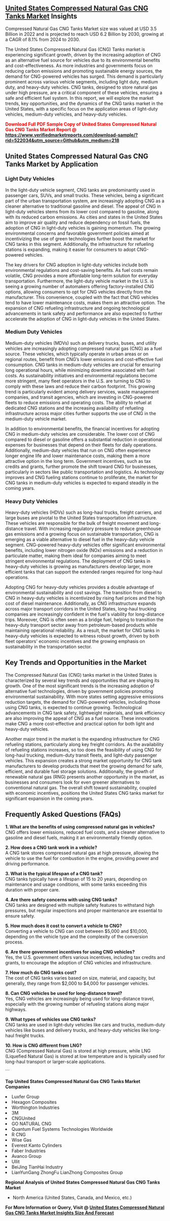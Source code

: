 <h2><a href="https://www.verifiedmarketreports.com/download-sample/?rid=522034&amp;utm_source=Github&amp;utm_medium=218" target="_blank">United States Compressed Natural Gas CNG Tanks Market</a> Insights</h2><p>Compressed Natural Gas CNG Tanks Market size was valued at USD 3.5 Billion in 2022 and is projected to reach USD 6.2 Billion by 2030, growing at a CAGR of 8.1% from 2024 to 2030.</p><p> <p>The United States Compressed Natural Gas (CNG) Tanks market is experiencing significant growth, driven by the increasing adoption of CNG as an alternative fuel source for vehicles due to its environmental benefits and cost-effectiveness. As more industries and governments focus on reducing carbon emissions and promoting sustainable energy sources, the demand for CNG-powered vehicles has surged. This demand is particularly prominent across various vehicle segments, including light duty, medium duty, and heavy-duty vehicles. CNG tanks, designed to store natural gas under high pressure, are a critical component of these vehicles, ensuring a safe and efficient fuel system. In this report, we will explore the market trends, key opportunities, and the dynamics of the CNG tanks market in the United States, with a specific focus on the application areas of light-duty vehicles, medium-duty vehicles, and heavy-duty vehicles.</p> <p><strong><p><span class=""><span style="color: #ff0000;"><strong>Download Full PDF Sample Copy of United States Compressed Natural Gas CNG Tanks Market Report</strong> @ </span><a href="https://www.verifiedmarketreports.com/download-sample/?rid=522034&amp;utm_source=Github&amp;utm_medium=218" target="_blank">https://www.verifiedmarketreports.com/download-sample/?rid=522034&amp;utm_source=Github&amp;utm_medium=218</a></span></p></strong></p> <h2>United States Compressed Natural Gas CNG Tanks Market by Application</h2> <h3>Light Duty Vehicles</h3> <p>In the light-duty vehicle segment, CNG tanks are predominantly used in passenger cars, SUVs, and small trucks. These vehicles, being a significant part of the urban transportation system, are increasingly adopting CNG as a cleaner alternative to traditional gasoline and diesel. The appeal of CNG in light-duty vehicles stems from its lower cost compared to gasoline, along with its reduced carbon emissions. As cities and states in the United States aim to improve air quality and reduce dependency on fossil fuels, the adoption of CNG in light-duty vehicles is gaining momentum. The growing environmental concerns and favorable government policies aimed at incentivizing the use of green technologies further boost the market for CNG tanks in this segment. Additionally, the infrastructure for refueling stations is expanding, making it easier for consumers to adopt CNG-powered vehicles.</p> <p>The key drivers for CNG adoption in light-duty vehicles include both environmental regulations and cost-saving benefits. As fuel costs remain volatile, CNG provides a more affordable long-term solution for everyday transportation. Furthermore, the light-duty vehicle market in the U.S. is seeing a growing number of automakers offering factory-installed CNG options, allowing consumers to opt for CNG vehicles directly from the manufacturer. This convenience, coupled with the fact that CNG vehicles tend to have lower maintenance costs, makes them an attractive option. The expansion of CNG refueling infrastructure and ongoing technological advancements in tank safety and performance are also expected to further accelerate the adoption of CNG in light-duty vehicles in the United States.</p> <h3>Medium Duty Vehicles</h3> <p>Medium-duty vehicles (MDVs) such as delivery trucks, buses, and utility vehicles are increasingly adopting compressed natural gas (CNG) as a fuel source. These vehicles, which typically operate in urban areas or on regional routes, benefit from CNG’s lower emissions and cost-effective fuel consumption. CNG tanks in medium-duty vehicles are crucial for ensuring long operational hours, while minimizing downtime associated with fuel costs. As sustainability initiatives and environmental regulations become more stringent, many fleet operators in the U.S. are turning to CNG to comply with these laws and reduce their carbon footprint. This growing trend is particularly evident among delivery services, waste management companies, and transit agencies, which are investing in CNG-powered fleets to reduce emissions and operating costs. The ability to refuel at dedicated CNG stations and the increasing availability of refueling infrastructure across major cities further supports the use of CNG in the medium-duty vehicle market.</p> <p>In addition to environmental benefits, the financial incentives for adopting CNG in medium-duty vehicles are considerable. The lower cost of CNG compared to diesel or gasoline offers a substantial reduction in operational expenses for businesses that depend on their fleets for daily operations. Additionally, medium-duty vehicles that run on CNG often experience longer engine life and lower maintenance costs, making them a more attractive option in the long term. Government incentives, such as tax credits and grants, further promote the shift toward CNG for businesses, particularly in sectors like public transportation and logistics. As technology improves and CNG fueling stations continue to proliferate, the market for CNG tanks in medium-duty vehicles is expected to expand steadily in the coming years.</p> <h3>Heavy Duty Vehicles</h3> <p>Heavy-duty vehicles (HDVs) such as long-haul trucks, freight carriers, and large buses are pivotal to the United States transportation infrastructure. These vehicles are responsible for the bulk of freight movement and long-distance travel. With increasing regulatory pressure to reduce greenhouse gas emissions and a growing focus on sustainable transportation, CNG is emerging as a viable alternative to diesel fuel in the heavy-duty vehicle segment. CNG-powered heavy-duty vehicles offer significant environmental benefits, including lower nitrogen oxide (NOx) emissions and a reduction in particulate matter, making them ideal for companies aiming to meet stringent environmental regulations. The deployment of CNG tanks in heavy-duty vehicles is growing as manufacturers develop larger, more efficient tanks that can support the extended ranges required for long-haul operations.</p> <p>Adopting CNG for heavy-duty vehicles provides a double advantage of environmental sustainability and cost savings. The transition from diesel to CNG in heavy-duty vehicles is incentivized by rising fuel prices and the high cost of diesel maintenance. Additionally, as CNG infrastructure expands across major transport corridors in the United States, long-haul trucking companies are increasingly confident in the fuel's viability for long-distance trips. Moreover, CNG is often seen as a bridge fuel, helping to transition the heavy-duty transport sector away from petroleum-based products while maintaining operational reliability. As a result, the market for CNG tanks in heavy-duty vehicles is expected to witness robust growth, driven by both fleet operators' economic incentives and the growing emphasis on sustainability in the transportation sector.</p> <h2>Key Trends and Opportunities in the Market</h2> <p>The Compressed Natural Gas (CNG) tanks market in the United States is characterized by several key trends and opportunities that are shaping its growth. One of the most significant trends is the increasing adoption of alternative fuel technologies, driven by government policies promoting environmental sustainability. With more states setting aggressive emissions reduction targets, the demand for CNG-powered vehicles, including those using CNG tanks, is expected to continue growing. Technological advancements in CNG tank safety, lightweight materials, and tank efficiency are also improving the appeal of CNG as a fuel source. These innovations make CNG a more cost-effective and practical option for both light and heavy-duty vehicles.</p> <p>Another major trend in the market is the expanding infrastructure for CNG refueling stations, particularly along key freight corridors. As the availability of refueling stations increases, so too does the feasibility of using CNG for long-haul trucking, medium-duty transit fleets, and light-duty passenger vehicles. This expansion creates a strong market opportunity for CNG tank manufacturers to develop products that meet the growing demand for safe, efficient, and durable fuel storage solutions. Additionally, the growth of renewable natural gas (RNG) presents another opportunity in the market, as businesses and consumers look for even greener alternatives to conventional natural gas. The overall shift toward sustainability, coupled with economic incentives, positions the United States CNG tanks market for significant expansion in the coming years.</p> <h2>Frequently Asked Questions (FAQs)</h2> <p><strong>1. What are the benefits of using compressed natural gas in vehicles?</strong><br> CNG offers lower emissions, reduced fuel costs, and a cleaner alternative to gasoline and diesel fuels, making it an environmentally friendly option.</p> <p><strong>2. How does a CNG tank work in a vehicle?</strong><br> A CNG tank stores compressed natural gas at high pressure, allowing the vehicle to use the fuel for combustion in the engine, providing power and driving performance.</p> <p><strong>3. What is the typical lifespan of a CNG tank?</strong><br> CNG tanks typically have a lifespan of 15 to 20 years, depending on maintenance and usage conditions, with some tanks exceeding this duration with proper care.</p> <p><strong>4. Are there safety concerns with using CNG tanks?</strong><br> CNG tanks are designed with multiple safety features to withstand high pressures, but regular inspections and proper maintenance are essential to ensure safety.</p> <p><strong>5. How much does it cost to convert a vehicle to CNG?</strong><br> Converting a vehicle to CNG can cost between $5,000 and $10,000, depending on the vehicle type and the complexity of the conversion process.</p> <p><strong>6. Are there government incentives for using CNG vehicles?</strong><br> Yes, the U.S. government offers various incentives, including tax credits and grants, to encourage the adoption of CNG vehicles and infrastructure.</p> <p><strong>7. How much do CNG tanks cost?</strong><br> The cost of CNG tanks varies based on size, material, and capacity, but generally, they range from $2,000 to $4,000 for passenger vehicles.</p> <p><strong>8. Can CNG vehicles be used for long-distance travel?</strong><br> Yes, CNG vehicles are increasingly being used for long-distance travel, especially with the growing number of refueling stations along major highways.</p> <p><strong>9. What types of vehicles use CNG tanks?</strong><br> CNG tanks are used in light-duty vehicles like cars and trucks, medium-duty vehicles like buses and delivery trucks, and heavy-duty vehicles like long-haul freight trucks.</p> <p><strong>10. How is CNG different from LNG?</strong><br> CNG (Compressed Natural Gas) is stored at high pressure, while LNG (Liquefied Natural Gas) is stored at low temperature and is typically used for long-haul transport or larger-scale applications.</p> ```</p><p><strong>Top United States Compressed Natural Gas CNG Tanks Market Companies</strong></p><div data-test-id=""><p><li>Luxfer Group</li><li> Hexagon Composites</li><li> Worthington Industries</li><li> 3M</li><li> CNGUnited</li><li> GO NATURAL CNG</li><li> Quantum Fuel Systems Technologies Worldwide</li><li> R CNG</li><li> Wise Gas</li><li> Everest Kanto Cylinders</li><li> Faber Industries</li><li> Avanco Group</li><li> Ullit</li><li> BeiJing TianHai Industry</li><li> LianYunGang ZhongFu LianZhong Composites Group</li></p><div><strong>Regional Analysis of&nbsp;United States Compressed Natural Gas CNG Tanks Market</strong></div><ul><li dir="ltr"><p dir="ltr">North America&nbsp;(United States, Canada, and Mexico, etc.)</p></li></ul><p><strong>For More Information or Query, Visit @&nbsp;</strong><strong><a href="https://www.verifiedmarketreports.com/product/compressed-natural-gas-cng-tanks-market-size-and-forecast/?utm_source=Github&amp;utm_medium=218" target="_blank">United States Compressed Natural Gas CNG Tanks Market Insights Size And Forecast</a></strong></p></div>
